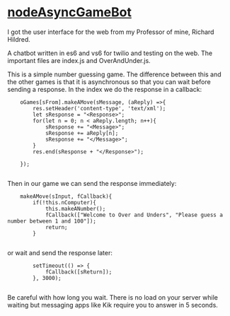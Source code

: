 # <a href="https://github.com/rhildred/nodeAsyncGameBot" target="_blank">nodeAsyncGameBot</a>

I got the user interface for the web from my Professor of mine, Richard Hildred.

A chatbot written in es6 and vs6 for twilio and testing on the web. The important files are index.js and OverAndUnder.js.

This is a simple number guessing game. The difference between this and the other games is that it is asynchronous so that you can wait before sending a response. In the index we do the response in a callback:

```
    oGames[sFrom].makeAMove(sMessage, (aReply) =>{
        res.setHeader('content-type', 'text/xml');
        let sResponse = "<Response>";
        for(let n = 0; n < aReply.length; n++){
            sResponse += "<Message>";
            sResponse += aReply[n];
            sResponse += "</Message>";
        }
        res.end(sResponse + "</Response>");
    
    });


```

Then in our game we can send the response immediately:

```
    makeAMove(sInput, fCallback){
        if(!this.nComputer){
            this.makeANumber();
            fCallback(["Welcome to Over and Unders", "Please guess a number between 1 and 100"]);
            return;
        }


```
or wait and send the response later:

```
        setTimeout(() => { 
            fCallback([sReturn]); 
        }, 3000);


```
Be careful with how long you wait. There is no load on your server while waiting but messaging apps like Kik require you to answer in 5 seconds.

